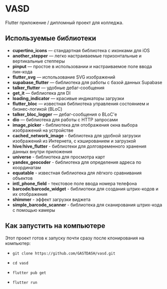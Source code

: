 # VASD

Flutter приложение / дипломный проект для колледжа.

## Используемые библиотеки

- **cupertino_icons** — стандартная библиотека с иконками для iOS
- **another_stepper** — легко настраиваемые горизонтальные и вертикальные степперы
- **pinput** — простое в использовании и настраиваемое поле ввода пин-кода
- **flutter_svg** — использование SVG изображений
- **supabase_flutter** — библиотека для работы с базой данных Supabase
- **talker_flutter** — удобные дебаг-сообщения
- **get_it** — библиотека для DI
- **loading_indicator** — красивые индикаторы загрузки
- **flutter_bloc** — известная библиотека управления состоянием и бизнес-логикой (BLoC)
- **talker_bloc_logger** — дебаг-сообщения о BLoC'е
- **dio** — библиотека для работы с HTTP запросами
- **image_picker** - библиотека для отображения окна выбора изображений на устройстве
- **cached_network_image** - библиотека для удобной загрузки изображений из Интернета, с кэшированием и загрузкой
- **hive**/**hive_flutter** - библиотеки для долговременного хранения данных внутри приложения
- **universe** - библиотека для просмотра карт
- **yandex_geocoder** - библиотека для определения адреса по координатам
- **equatable** - известная библиотека для лёгкого сравнивания объектов
- **intl_phone_field** - текстовое поле ввода номера телефона
- **barcode**/**barcode_widget** - библиотеки для создания штрих-кодов и их отображения
- **shimmer** - эффект загрузки виджета
- **simple_barcode_scanner** - библиотека для сканирования штрих-кода с помощью камеры

## Как запустить на компьютере

Этот проект готов к запуску почти сразу после клонирования на компьютер:
- ```console
  git clone https://github.com/GASTDASH/vasd.git
  ```
- ```console
  cd vasd
  ```
- ```console
  flutter pub get
  ```
- ```console
  flutter run
  ```
